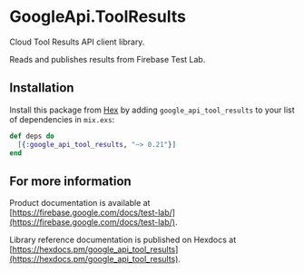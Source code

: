 # GoogleApi.ToolResults

Cloud Tool Results API client library.

Reads and publishes results from Firebase Test Lab.

## Installation

Install this package from [Hex](https://hex.pm) by adding
`google_api_tool_results` to your list of dependencies in `mix.exs`:

```elixir
def deps do
  [{:google_api_tool_results, "~> 0.21"}]
end
```

## For more information

Product documentation is available at [https://firebase.google.com/docs/test-lab/](https://firebase.google.com/docs/test-lab/).

Library reference documentation is published on Hexdocs at
[https://hexdocs.pm/google_api_tool_results](https://hexdocs.pm/google_api_tool_results).
